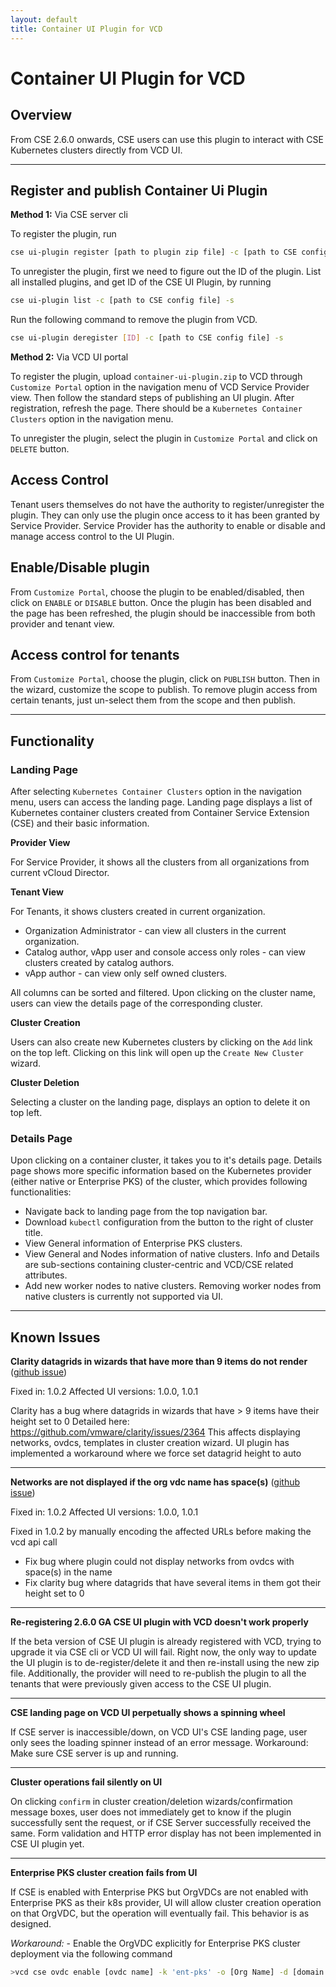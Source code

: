 ```yaml
---
layout: default
title: Container UI Plugin for VCD
---
```


# Container UI Plugin for VCD

## Overview

From CSE 2.6.0 onwards, CSE users can use this plugin to interact with CSE Kubernetes clusters directly from VCD UI.

---

## Register and publish Container Ui Plugin

**Method 1:** Via CSE server cli

To register the plugin, run

```sh
cse ui-plugin register [path to plugin zip file] -c [path to CSE config file] -s
```

To unregister the plugin, first we need to figure out the ID of the plugin.
List all installed plugins, and get ID of the CSE UI Plugin, by running

```sh
cse ui-plugin list -c [path to CSE config file] -s
```

Run the following command to remove the plugin from VCD.

```sh
cse ui-plugin deregister [ID] -c [path to CSE config file] -s
```

**Method 2:** Via VCD UI portal

To register the plugin, upload `container-ui-plugin.zip` to VCD through `Customize Portal`
option in the navigation menu of VCD Service Provider view. Then follow the
standard steps of publishing an UI plugin. After registration, refresh the page.
There should be a `Kubernetes Container Clusters` option in the navigation menu.

To unregister the plugin, select the plugin in `Customize Portal` and click on
`DELETE` button.

## Access Control

Tenant users themselves do not have the authority to register/unregister the
plugin. They can only use the plugin once access to it has been granted by
Service Provider. Service Provider has the authority to enable or disable and
manage access control to the UI Plugin.

## Enable/Disable plugin

From `Customize Portal`, choose the plugin to be enabled/disabled, then click on
`ENABLE` or `DISABLE` button. Once the plugin has been disabled and the page
has been refreshed, the plugin should be inaccessible from both provider and
tenant view.

## Access control for tenants

From `Customize Portal`, choose the plugin, click on `PUBLISH` button. Then in
the wizard, customize the scope to publish. To remove plugin access from
certain tenants, just un-select them from the scope and then publish.

---

## Functionality

### Landing Page

After selecting `Kubernetes Container Clusters` option in the navigation menu,
users can access the landing page. Landing page displays a list of Kubernetes
container clusters created from Container Service Extension (CSE) and their
basic information.

**Provider View**

For Service Provider, it shows all the clusters from all organizations from
current vCloud Director.

**Tenant View**

For Tenants, it shows clusters created in current organization.

* Organization Administrator - can view all clusters in the current organization.
* Catalog author, vApp user and console access only roles - can view clusters
  created by catalog authors.
* vApp author - can view only self owned clusters.

All columns can be sorted and filtered. Upon clicking on the cluster name, users
can view the details page of the corresponding cluster.

**Cluster Creation**

Users can also create new Kubernetes clusters by clicking on the `Add` link on
the top left. Clicking on this link will open up the `Create New Cluster`
wizard.

**Cluster Deletion**

Selecting a cluster on the landing page, displays an option to delete it on
top left.

### Details Page

Upon clicking on a container cluster, it takes you to it's details page.
Details page shows more specific information based on the Kubernetes provider
(either native or Enterprise PKS) of the cluster, which provides following
functionalities:

* Navigate back to landing page from the top navigation bar.
* Download `kubectl` configuration from the button to the right of cluster title.
* View General information of Enterprise PKS clusters.
* View General and Nodes information of native clusters. Info and Details are sub-sections containing cluster-centric and VCD/CSE related attributes.
* Add new worker nodes to native clusters. Removing worker nodes from native clusters is currently not supported via UI.

---

## Known Issues

**Clarity datagrids in wizards that have more than 9 items do not render** ([github issue](https://github.com/vmware/container-service-extension/issues/648))

Fixed in: 1.0.2
Affected UI versions: 1.0.0, 1.0.1

Clarity has a bug where datagrids in wizards that have > 9 items have their height set to 0
Detailed here: https://github.com/vmware/clarity/issues/2364
This affects displaying networks, ovdcs, templates in cluster creation wizard.
UI plugin has implemented a workaround where we force set datagrid height to auto

---

**Networks are not displayed if the org vdc name has space(s)** ([github issue](https://github.com/vmware/container-service-extension/issues/625))

Fixed in: 1.0.2
Affected UI versions: 1.0.0, 1.0.1

Fixed in 1.0.2 by manually encoding the affected URLs before making the vcd api call

* Fix bug where plugin could not display networks from ovdcs with space(s) in the name
* Fix clarity bug where datagrids that have several items in them got their height set to 0

---

**Re-registering 2.6.0 GA CSE UI plugin with VCD doesn't work properly**

If the beta version of CSE UI plugin is already registered with VCD, trying to
upgrade it via CSE cli or VCD UI will fail. Right now, the only way to update
the UI plugin is to de-register/delete it and then re-install using the new
zip file. Additionally, the provider will need to re-publish the plugin to all
the tenants that were previously given access to the CSE UI plugin.

---

**CSE landing page on VCD UI perpetually shows a spinning wheel**

If CSE server is inaccessible/down, on VCD UI's CSE landing page, user only
sees the loading spinner instead of an error message. Workaround: Make sure CSE
server is up and running.

---

**Cluster operations fail silently on UI**

On clicking `confirm` in cluster creation/deletion wizards/confirmation message
boxes, user does not immediately get to know if the plugin successfully sent
the request, or if CSE Server successfully received the same. Form validation
and HTTP error display has not been implemented in CSE UI plugin yet.

---

**Enterprise PKS cluster creation fails from UI**

If CSE is enabled with Enterprise PKS but OrgVDCs are not enabled with
Enterprise PKS as their k8s provider, UI will allow cluster creation operation
on that OrgVDC, but the operation will eventually fail. This behavior is as
designed.

*Workaround:* - Enable the OrgVDC explicitly for Enterprise PKS cluster
deployment via the following command

```sh
>vcd cse ovdc enable [ovdc name] -k 'ent-pks' -o [Org Name] -d [domain name] -p [plan name]
```
